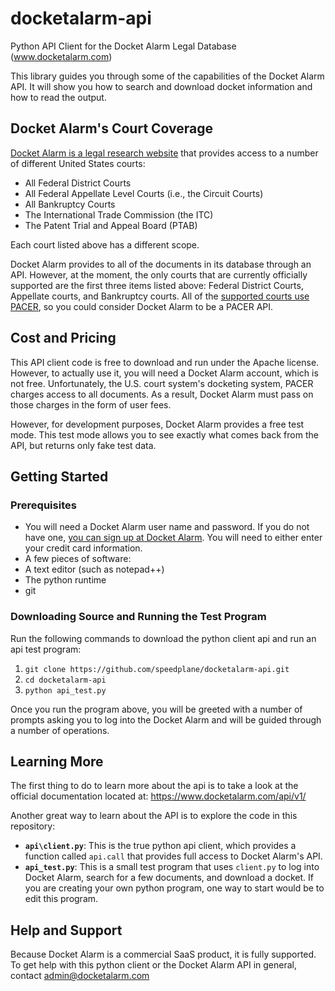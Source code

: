 docketalarm-api
===============

Python API Client for the Docket Alarm Legal Database (www.docketalarm.com)

This library guides you through some of the capabilities of the Docket Alarm 
API. It will show you how to search and download docket information and how to
read the output.

## Docket Alarm's Court Coverage
[Docket Alarm is a legal research website](www.docketalarm.com) that provides
access to a number of different United States courts:

* All Federal District Courts
* All Federal Appellate Level Courts (i.e., the Circuit Courts)
* All Bankruptcy Courts
* The International Trade Commission (the ITC)
* The Patent Trial and Appeal Board (PTAB)

Each court listed above has a different scope.

Docket Alarm provides to all of the documents in its database through an 
API. However, at the moment, the only courts that are currently officially 
supported are the first three items listed above: Federal District Courts,
Appellate courts, and Bankruptcy courts.  All of the [supported courts use 
PACER](https://www.docketalarm.com/blog/2014/6/2/The-New-Resource-for-All-Things-PACER/), 
so you could consider Docket Alarm to be a PACER API.

## Cost and Pricing
This API client code is free to download and run under the Apache license. 
However, to actually use it, you will need a Docket Alarm account, which is not
free.  Unfortunately, the U.S. court system's docketing system, PACER charges 
access to all documents.  As a result, Docket Alarm must pass on those charges 
in the form of user fees.

However, for development purposes, Docket Alarm provides a free test mode. This
test mode allows you to see exactly what comes back from the API, but returns
only fake test data.

## Getting Started
### Prerequisites
* You will need a Docket Alarm user name and password. If you do not have one,
[you can sign up at Docket Alarm](https://www.docketalarm.com). You will need 
to either enter your credit card information.
* A few pieces of software:
 * A text editor (such as notepad++)
 * The python runtime
 * git

### Downloading Source and Running the Test Program
Run the following commands to download the python client api and run an api 
test program:

1. `git clone https://github.com/speedplane/docketalarm-api.git`
2. `cd docketalarm-api`
3. `python api_test.py`

Once you run the program above, you will be greeted with a number of prompts 
asking you to log into the Docket Alarm and will be guided through a number of
operations.

## Learning More
The first thing to do to learn more about the api is to take a look at the 
official documentation located at: https://www.docketalarm.com/api/v1/

Another great way to learn about the API is to explore the code in this 
repository:

* **`api\client.py`**: This is the true python api client, which provides a 
 function called `api.call` that provides full access to Docket Alarm's API.
* **`api_test.py`**: This is a small test program that uses `client.py` to log 
 into Docket Alarm, search for a few documents, and download a docket.  If you
 are creating your own python program, one way to start would be to edit this
 program.
 
## Help and Support
Because Docket Alarm is a commercial SaaS product, it is fully supported. To
get help with this python client or the Docket Alarm API in general, contact
admin@docketalarm.com 